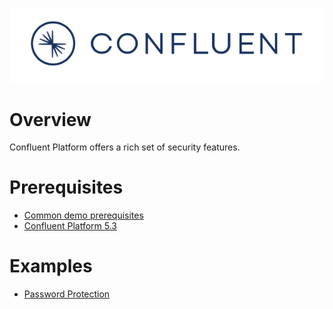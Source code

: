 ![image](../images/confluent-logo-300-2.png)

# Overview

Confluent Platform offers a rich set of security features.

# Prerequisites

* [Common demo prerequisites](https://github.com/confluentinc/examples#prerequisites)
* [Confluent Platform 5.3](https://www.confluent.io/download/)

# Examples

* [Password Protection](password-protection)
